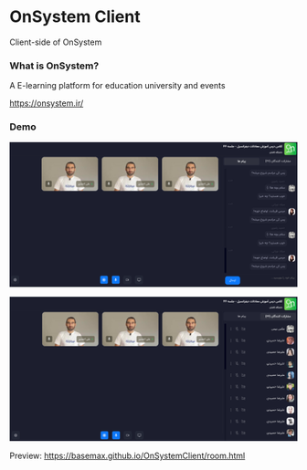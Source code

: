 # OnSystem Client

Client-side of OnSystem

### What is OnSystem?

A E-learning platform for education university and events

https://onsystem.ir/

### Demo

![](demo1.png)

![](demo2.png)

Preview: https://basemax.github.io/OnSystemClient/room.html
